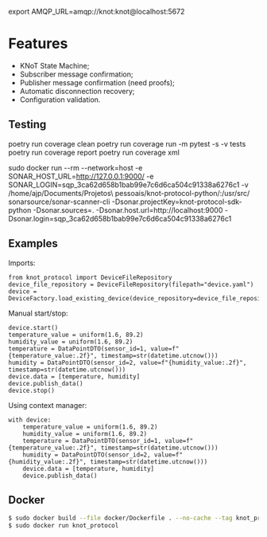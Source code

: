 export AMQP_URL=amqp://knot:knot@localhost:5672


# Features
- KNoT State Machine;
- Subscriber message confirmation;
- Publisher message confirmation (need proofs);
- Automatic disconnection recovery;
- Configuration validation.


## Testing
poetry run coverage clean
poetry run coverage run -m pytest -s -v tests
poetry run coverage report
poetry run coverage xml


sudo docker run --rm --network=host -e SONAR_HOST_URL=http://127.0.0.1:9000/ -e SONAR_LOGIN=sqp_3ca62d658b1bab99e7c6d6ca504c91338a6276c1 -v /home/ajp/Documents/Projetos\ pessoais/knot-protocol-python/:/usr/src/ sonarsource/sonar-scanner-cli -Dsonar.projectKey=knot-protocol-sdk-python -Dsonar.sources=. -Dsonar.host.url=http://localhost:9000 -Dsonar.login=sqp_3ca62d658b1bab99e7c6d6ca504c91338a6276c1

## Examples

Imports:

```
from knot_protocol import DeviceFileRepository
device_file_repository = DeviceFileRepository(filepath="device.yaml")
device = DeviceFactory.load_existing_device(device_repository=device_file_repository)
```

Manual start/stop:
```
device.start()
temperature_value = uniform(1.6, 89.2)
humidity_value = uniform(1.6, 89.2)
temperature = DataPointDTO(sensor_id=1, value=f"{temperature_value:.2f}", timestamp=str(datetime.utcnow()))
humidity = DataPointDTO(sensor_id=2, value=f"{humidity_value:.2f}", timestamp=str(datetime.utcnow()))
device.data = [temperature, humidity]
device.publish_data()
device.stop()
```

Using context manager:
```
with device:
    temperature_value = uniform(1.6, 89.2)
    humidity_value = uniform(1.6, 89.2)
    temperature = DataPointDTO(sensor_id=1, value=f"{temperature_value:.2f}", timestamp=str(datetime.utcnow()))
    humidity = DataPointDTO(sensor_id=2, value=f"{humidity_value:.2f}", timestamp=str(datetime.utcnow()))
    device.data = [temperature, humidity]
    device.publish_data()
```

## Docker
```sh
$ sudo docker build --file docker/Dockerfile . --no-cache --tag knot_protocol
$ sudo docker run knot_protocol
```